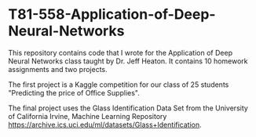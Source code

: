 # T81-558-Application-of-Deep-Neural-Networks

This repository contains code that I wrote for the Application of Deep Neural Networks class taught by Dr. Jeff Heaton. It contains 10 homework assignments and two projects. 

The first project is a Kaggle competition for our class of 25 students "Predicting the price of Office Supplies".

The final project uses the Glass Identification Data Set from the University of California Irvine, Machine Learning Repository https://archive.ics.uci.edu/ml/datasets/Glass+Identification.
